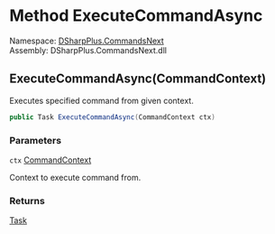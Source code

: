 # Method ExecuteCommandAsync

Namespace: [DSharpPlus.CommandsNext](DSharpPlus.CommandsNext.md)  
Assembly: DSharpPlus.CommandsNext.dll

## <a id="DSharpPlus_CommandsNext_CommandsNextExtension_ExecuteCommandAsync_DSharpPlus_CommandsNext_CommandContext_"></a>ExecuteCommandAsync\(CommandContext\)

Executes specified command from given context.

```csharp
public Task ExecuteCommandAsync(CommandContext ctx)
```

### Parameters

`ctx` [CommandContext](DSharpPlus.CommandsNext.CommandContext.md)

Context to execute command from.

### Returns

[Task](https://learn.microsoft.com/dotnet/api/system.threading.tasks.task)

